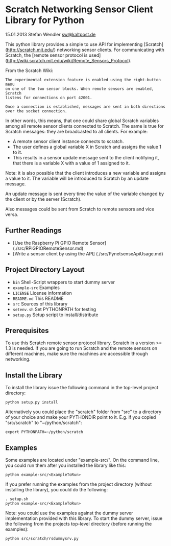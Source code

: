 Scratch Networking Sensor Client Library for Python
===================================================
15.01.2013 Stefan Wendler
sw@kaltpost.de

This python library provides a simple to use API for implementing [Scratch] (http://scratch.mit.edu/) networking sensor clients. For communicating with Scratch, the [remote sensor protocol is used] (http://wiki.scratch.mit.edu/wiki/Remote_Sensors_Protocol).  

From the Scratch Wiki:

	The experimental extension feature is enabled using the right-button menu 
	on one of the two sensor blocks. When remote sensors are enabled, Scratch 
	listens for connections on port 42001.

	Once a connection is established, messages are sent in both directions 
	over the socket connection.

In other words, this means, that one could share global Scratch variables among all remote sensor clients connected to Scratch. The same is true for Scratch messages: they are broadcasted to all clients. For example: 

* A remote sensor client instance connects to scratch.
* The user defines a global variable X in Scratch and assigns the value 1 to it.
* This  results in a sensor update message sent to the client notifying it, that there is a variable X with a value of 1 assigned to it.

Note: it is also possible that the client introduces a new variable and assigns a value to it. The variable will be  introduced to Scratch by an update message.

An update message is sent every time the value of the variable changed  by the client or by the server (Scratch).

Also messages could be sent from Scratch to remote sensors and vice versa. 


Further Readings
----------------

* [Use the Raspberry Pi GPIO Remote Sensor] (./src/RPiGPIORemoteSensor.md)
* [Write a sensor client by using the API] (./src/PynetsenseApiUsage.md)


Project Directory Layout
------------------------

* `bin`				Shell-Script wrappers to start dummy server
* `example-src`		Examples
* `LICENSE`			License information 
* `README.md`		This README
* `src`				Sources of this library
* `setenv.sh`		Set PYTHONPATH for testing
* `setup.py`		Setup script to install/distribute


Prerequisites
-------------

To use this Scratch remote sensor protocol library, Scratch in a version >= 1.3 is needed. 
If you are going to run Scratch and the remote sensors on different machines, make sure
the machines are accessible through networking.  


Install the Library
-------------------

To install the library issue the following command in the top-level project directory:

	python setup.py install

Alternatively you could place the "scratch" folder from "src" to a directory of
your choice and make your PYTHONDIR point to it. E.g. if you copied "src/scratch"
to "~/python/scratch":

	export PYTHONPATH=~/python/scratch


Examples
--------

Some examples are located under "example-src/". On the command line, 
you could run them after you installed the library like this:

	python example-src/<ExampleToRun>

If you prefer running the examples from the project directory (without installing the library), you 
could do the following:

	. setup.sh
	python example-src/<ExampleToRun>

Note: you could use the examples against the dummy server implementation provided with this library. To start the dummy server, issue the following from the projects top-level directory (before running the examples):

	python src/scratch/rsdummysrv.py

